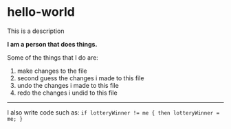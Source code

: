 # hello-world
This is a description

**I am a person that does things.**

Some of the things that I do are:
1. make changes to the file
2. second guess the changes i made to this file
3. undo the changes i made to this file
4. redo the changes i undid to this file

---

I also write code such as:
`if lotteryWinner != me
  {
  then lotteryWinner = me;
  }`
